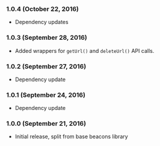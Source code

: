 ### 1.0.4 (October 22, 2016)
* Dependency updates

### 1.0.3 (September 28, 2016)
* Added wrappers for `getUrl()` and `deleteUrl()` API calls.

### 1.0.2 (September 27, 2016)
* Dependency update

### 1.0.1 (September 24, 2016)
* Dependency update

### 1.0.0 (September 21, 2016)
* Initial release, split from base beacons library